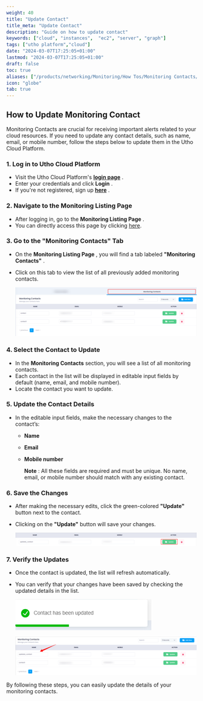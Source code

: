 ```yaml
---
weight: 40
title: "Update Contact"
title_meta: "Update Contact"
description: "Guide on how to update contact"
keywords: ["cloud", "instances",  "ec2", "server", "graph"]
tags: ["utho platform","cloud"]
date: "2024-03-07T17:25:05+01:00"
lastmod: "2024-03-07T17:25:05+01:00"
draft: false
toc: true
aliases: ["/products/networking/Monitoring/How Tos/Monitoring Contacts/Update Contact"]
icon: "globe"
tab: true
---
```


## **How to Update Monitoring Contact**

Monitoring Contacts are crucial for receiving important alerts related to your cloud resources. If you need to update any contact details, such as name, email, or mobile number, follow the steps below to update them in the Utho Cloud Platform.

### **1. Log in to Utho Cloud Platform**

* Visit the Utho Cloud Platform's  **[login page](https://console.utho.com/login)** .
* Enter your credentials and click  **Login** .
* If you're not registered, sign up  **[here](https://console.utho.com/signup)** .

### **2. Navigate to the Monitoring Listing Page**

* After logging in, go to the  **Monitoring Listing Page** .
* You can directly access this page by clicking [here](https://console.utho.com/monitoring "Monitoring Listing Page").

### **3. Go to the "Monitoring Contacts" Tab**

* On the  **Monitoring Listing Page** , you will find a tab labeled  **"Monitoring Contacts"** .
* Click on this tab to view the list of all previously added monitoring contacts.

  ![1744028174506](image/index/1744028174506.png)

### **4. Select the Contact to Update**

* In the **Monitoring Contacts** section, you will see a list of all monitoring contacts.
* Each contact in the list will be displayed in editable input fields by default (name, email, and mobile number).
* Locate the contact you want to update.

### **5. Update the Contact Details**

* In the editable input fields, make the necessary changes to the contact’s:
  * **Name**
  * **Email**
  * **Mobile number**

    **Note** : All these fields are required and must be unique. No name, email, or mobile number should match with any existing contact.

### **6. Save the Changes**

* After making the necessary edits, click the green-colored **"Update"** button next to the contact.
* Clicking on the **"Update"** button will save your changes.

  ![1744028226182](image/index/1744028226182.png)

### **7. Verify the Updates**

* Once the contact is updated, the list will refresh automatically.
* You can verify that your changes have been saved by checking the updated details in the list.

  ![1744028243906](image/index/1744028243906.png)

  ![1744028274609](image/index/1744028274609.png)

By following these steps, you can easily update the details of your monitoring contacts.
